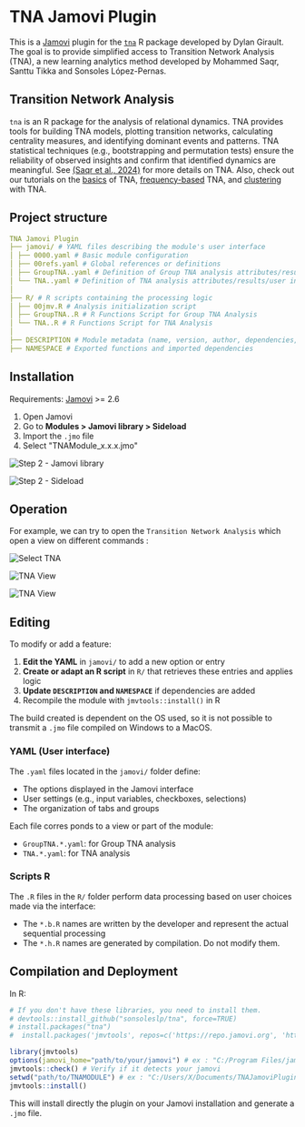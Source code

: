 # TNA Jamovi Plugin

This is a [Jamovi](https://www.jamovi.org/) plugin for the [`tna`](https://sonsoles.me) R package developed by Dylan Girault. The goal is to provide simplified access to Transition Network Analysis (TNA), a new learning analytics method developed by Mohammed Saqr, Santtu Tikka and Sonsoles López-Pernas.

## Transition Network Analysis
`tna` is an R package for the analysis of relational dynamics. TNA provides tools for building TNA models, plotting transition networks, calculating centrality measures, and identifying dominant events and patterns. TNA statistical techniques (e.g., bootstrapping and permutation tests) ensure the reliability of observed insights and confirm that identified dynamics are meaningful. See [(Saqr et al., 2024)](https://doi.org/10.1145/3706468.3706513) for more details on TNA. Also, check out our tutorials on the [basics](https://lamethods.org/book2/chapters/ch15-tna/ch15-tna.html) of TNA, [frequency-based](https://lamethods.org/book2/chapters/ch16-ftna/ch16-ftna.html) TNA, and [clustering](https://lamethods.org/book2/chapters/ch17-tna-clusters/ch17-tna-clusters.html) with TNA.

## Project structure
```yaml
TNA Jamovi Plugin
├── jamovi/ # YAML files describing the module's user interface
│ ├── 0000.yaml # Basic module configuration
│ ├── 00refs.yaml # Global references or definitions
│ ├── GroupTNA..yaml # Definition of Group TNA analysis attributes/results/user interface (a;r;u)
│ └── TNA..yaml # Definition of TNA analysis attributes/results/user interface (a;r;u)
│
├── R/ # R scripts containing the processing logic
│ ├── 00jmv.R # Analysis initialization script
│ ├── GroupTNA..R # R Functions Script for Group TNA Analysis
│ └── TNA..R # R Functions Script for TNA Analysis
│
├── DESCRIPTION # Module metadata (name, version, author, dependencies, etc.)
├── NAMESPACE # Exported functions and imported dependencies
```

## Installation

Requirements: [Jamovi](https://www.jamovi.org/) >= 2.6

1. Open Jamovi
2. Go to **Modules > Jamovi library > Sideload** 
3. Import the `.jmo` file
4. Select "TNAModule_x.x.x.jmo"

![Step 2 - Jamovi library](/docs/img/dropDown.png)

![Step 2 - Sideload](/docs/img/sideload.png)

## Operation

For example, we can try to open the `Transition Network Analysis` which open a view on different commands :

![Select TNA](/docs/img/TNASelected.png)

![TNA View](/docs/img/TNAView.png)

![TNA View](/docs/img/TNAViewActive.png)

## Editing

To modify or add a feature:

1. **Edit the YAML** in `jamovi/` to add a new option or entry
2. **Create or adapt an R script** in `R/` that retrieves these entries and applies logic
3. **Update `DESCRIPTION` and `NAMESPACE`** if dependencies are added
4. Recompile the module with `jmvtools::install()` in R

The build created is dependent on the OS used, so it is not possible to transmit a `.jmo` file compiled on Windows to a MacOS.

### YAML (User interface)

The `.yaml` files located in the `jamovi/` folder define:

- The options displayed in the Jamovi interface
- User settings (e.g., input variables, checkboxes, selections)
- The organization of tabs and groups

Each file corres    ponds to a view or part of the module:

- `GroupTNA.*.yaml`: for Group TNA analysis
- `TNA.*.yaml`: for TNA analysis

### Scripts R

The `.R` files in the `R/` folder perform data processing based on user choices made via the interface:

- The `*.b.R` names are written by the developer and represent the actual sequential processing
- The `*.h.R` names are generated by compilation. Do not modify them.

## Compilation and Deployment

In R:

```r
# If you don't have these libraries, you need to install them.
# devtools::install_github("sonsoleslp/tna", force=TRUE)
# install.packages("tna")
#  install.packages('jmvtools', repos=c('https://repo.jamovi.org', 'https://cran.r-project.org'))

library(jmvtools)
options(jamovi_home="path/to/your/jamovi") # ex : "C:/Program Files/jamovi x.x.x.x"
jmvtools::check() # Verify if it detects your jamovi
setwd("path/to/TNAMODULE") # ex : "C:/Users/X/Documents/TNAJamoviPlugin"
jmvtools::install()
```

This will install directly the plugin on your Jamovi installation and generate a `.jmo` file.
